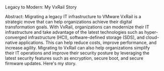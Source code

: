 Legacy to Modern: My VxRail Story

Abstract:
Migrating a legacy IT infrastructure to VMware VxRail is a strategic move that can help organizations achieve their digital transformation goals. With VxRail, organizations can modernize their IT infrastructure and take advantage of the latest technologies such as hyper-converged infrastructure (HCI), software-defined storage (SDS), and cloud-native applications. This can help reduce costs, improve performance, and increase agility. Migrating to VxRail can also help organizations simplify their IT operations and improve their security posture by leveraging the latest security features such as encryption, secure boot, and secure firmware updates. Here's my story.
